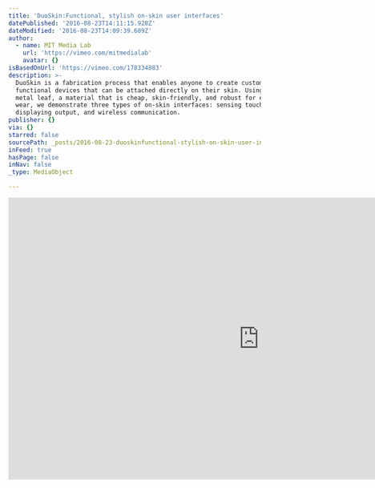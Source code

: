 ```yaml
---
title: 'DuoSkin:Functional, stylish on-skin user interfaces'
datePublished: '2016-08-23T14:11:15.928Z'
dateModified: '2016-08-23T14:09:39.609Z'
author:
  - name: MIT Media Lab
    url: 'https://vimeo.com/mitmedialab'
    avatar: {}
isBasedOnUrl: 'https://vimeo.com/178334883'
description: >-
  DuoSkin is a fabrication process that enables anyone to create customized
  functional devices that can be attached directly on their skin. Using gold
  metal leaf, a material that is cheap, skin-friendly, and robust for everyday
  wear, we demonstrate three types of on-skin interfaces: sensing touch input,
  displaying output, and wireless communication.
publisher: {}
via: {}
starred: false
sourcePath: _posts/2016-08-23-duoskinfunctional-stylish-on-skin-user-interfaces.md
inFeed: true
hasPage: false
inNav: false
_type: MediaObject

---
```

<iframe src="https://cdn.embedly.com/widgets/media.html?src=https%3A%2F%2Fplayer.vimeo.com%2Fvideo%2F178334883&amp;url=https%3A%2F%2Fvimeo.com%2F178334883&amp;image=https%3A%2F%2Fi.vimeocdn.com%2Fvideo%2F585933967_1280.jpg&amp;key=b7d04c9b404c499eba89ee7072e1c4f7&amp;type=text%2Fhtml&amp;schema=vimeo" width="1000" height="563" scrolling="no" frameborder="0" allowfullscreen="" style=""></iframe>